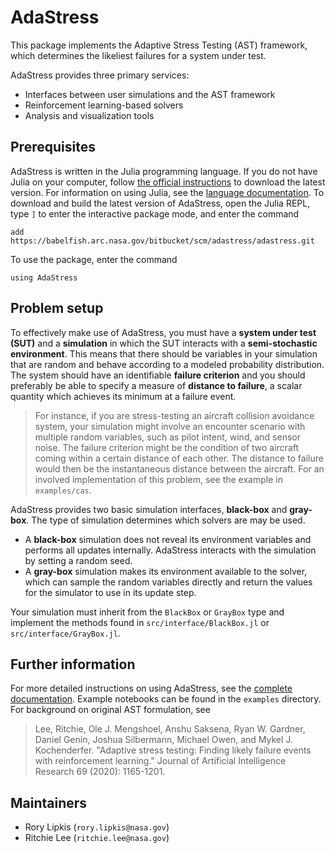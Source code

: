 # AdaStress

This package implements the Adaptive Stress Testing (AST) framework, which determines the likeliest failures for a system under test.

AdaStress provides three primary services:
- Interfaces between user simulations and the AST framework
- Reinforcement learning-based solvers
- Analysis and visualization tools

## Prerequisites

AdaStress is written in the Julia programming language. If you do not have Julia on your computer, follow [the official instructions](https://julialang.org/downloads/platform) to download the latest version. For information on using Julia, see the [language documentation](https://docs.julialang.org). To download and build the latest version of AdaStress, open the Julia REPL, type `]` to enter the interactive package mode, and enter the command
```
add https://babelfish.arc.nasa.gov/bitbucket/scm/adastress/adastress.git
```
To use the package, enter the command
```
using AdaStress
```

## Problem setup

To effectively make use of AdaStress, you must have a **system under test (SUT)** and a **simulation** in which the SUT interacts with a **semi-stochastic environment**. This means that there should be variables in your simulation that are random and behave according to a modeled probability distribution. The system should have an identifiable **failure criterion** and you should preferably be able to specify a measure of **distance to failure**, a scalar quantity which achieves its minimum at a failure event.

>For instance, if you are stress-testing an aircraft collision avoidance system, your simulation might involve an encounter scenario with multiple random variables, such as pilot intent, wind, and sensor noise. The failure criterion might be the condition of two aircraft coming within a certain distance of each other. The distance to failure would then be the instantaneous distance between the aircraft. For an involved implementation of this problem, see the example in `examples/cas`.

AdaStress provides two basic simulation interfaces, **black-box** and **gray-box**. The type of simulation determines which solvers are may be used.

- A **black-box** simulation does not reveal its environment variables and performs all updates internally. AdaStress interacts with the simulation by setting a random seed.
- A **gray-box** simulation makes its environment available to the solver, which can sample the random variables directly and return the values for the simulator to use in its update step. 

Your simulation must inherit from the `BlackBox` or `GrayBox` type and implement the methods found in `src/interface/BlackBox.jl` or `src/interface/GrayBox.jl`.

## Further information
For more detailed instructions on using AdaStress, see the [complete documentation](./docs/main.md). Example notebooks can be found in the `examples` directory. For background on original AST formulation, see
> Lee, Ritchie, Ole J. Mengshoel, Anshu Saksena, Ryan W. Gardner, Daniel Genin, Joshua Silbermann, Michael Owen, and Mykel J. Kochenderfer. "Adaptive stress testing: Finding likely failure events with reinforcement learning." Journal of Artificial Intelligence Research 69 (2020): 1165-1201.

## Maintainers
- Rory Lipkis (`rory.lipkis@nasa.gov`)
- Ritchie Lee (`ritchie.lee@nasa.gov`)
